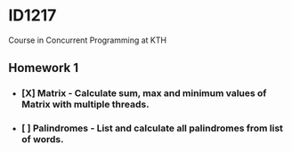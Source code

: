 # ID1217
Course in Concurrent Programming at KTH
## Homework 1

- ### [X] Matrix - Calculate sum, max and minimum values of Matrix with multiple threads.

- ### [ ] Palindromes - List and calculate all palindromes from list of words.
